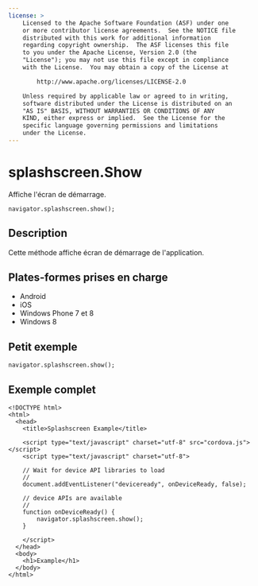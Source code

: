 ```yaml
---
license: >
    Licensed to the Apache Software Foundation (ASF) under one
    or more contributor license agreements.  See the NOTICE file
    distributed with this work for additional information
    regarding copyright ownership.  The ASF licenses this file
    to you under the Apache License, Version 2.0 (the
    "License"); you may not use this file except in compliance
    with the License.  You may obtain a copy of the License at

        http://www.apache.org/licenses/LICENSE-2.0

    Unless required by applicable law or agreed to in writing,
    software distributed under the License is distributed on an
    "AS IS" BASIS, WITHOUT WARRANTIES OR CONDITIONS OF ANY
    KIND, either express or implied.  See the License for the
    specific language governing permissions and limitations
    under the License.
---
```


# splashscreen.Show

Affiche l'écran de démarrage.

    navigator.splashscreen.show();
    

## Description

Cette méthode affiche écran de démarrage de l'application.

## Plates-formes prises en charge

*   Android
*   iOS
*   Windows Phone 7 et 8
*   Windows 8

## Petit exemple

    navigator.splashscreen.show();
    

## Exemple complet

    <!DOCTYPE html>
    <html>
      <head>
        <title>Splashscreen Example</title>
    
        <script type="text/javascript" charset="utf-8" src="cordova.js"></script>
        <script type="text/javascript" charset="utf-8">
    
        // Wait for device API libraries to load
        //
        document.addEventListener("deviceready", onDeviceReady, false);
    
        // device APIs are available
        //
        function onDeviceReady() {
            navigator.splashscreen.show();
        }
    
        </script>
      </head>
      <body>
        <h1>Example</h1>
      </body>
    </html>